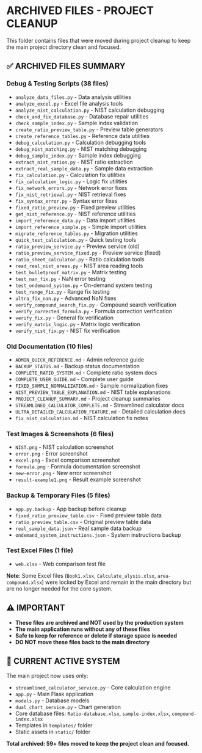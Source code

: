 # ARCHIVED FILES - PROJECT CLEANUP

This folder contains files that were moved during project cleanup to keep the main project directory clean and focused.

## ✅ ARCHIVED FILES SUMMARY

### **Debug & Testing Scripts (38 files)**
- `analyze_data_files.py` - Data analysis utilities
- `analyze_excel.py` - Excel file analysis tools
- `analyze_nist_calculation.py` - NIST calculation debugging
- `check_and_fix_database.py` - Database repair utilities
- `check_sample_index.py` - Sample index validation
- `create_ratio_preview_table.py` - Preview table generators
- `create_reference_tables.py` - Reference data utilities
- `debug_calculation.py` - Calculation debugging tools
- `debug_nist_matching.py` - NIST matching debugging
- `debug_sample_index.py` - Sample index debugging
- `extract_nist_ratios.py` - NIST ratio extraction
- `extract_real_sample_data.py` - Sample data extraction
- `fix_calculation.py` - Calculation fix utilities
- `fix_calculation_logic.py` - Logic fix utilities
- `fix_network_errors.py` - Network error fixes
- `fix_nist_retrieval.py` - NIST retrieval fixes
- `fix_syntax_error.py` - Syntax error fixes
- `fixed_ratio_preview.py` - Fixed preview utilities
- `get_nist_reference.py` - NIST reference utilities
- `import_reference_data.py` - Data import utilities
- `import_reference_simple.py` - Simple import utilities
- `migrate_reference_tables.py` - Migration utilities
- `quick_test_calculation.py` - Quick testing tools
- `ratio_preview_service.py` - Preview service (old)
- `ratio_preview_service_fixed.py` - Preview service (fixed)
- `ratio_sheet_calculator.py` - Ratio calculation tools
- `read_real_nist_areas.py` - NIST area reading tools
- `test_bulletproof_matrix.py` - Matrix testing
- `test_nan_fix.py` - NaN error testing
- `test_ondemand_system.py` - On-demand system testing
- `test_range_fix.py` - Range fix testing
- `ultra_fix_nan.py` - Advanced NaN fixes
- `verify_compound_search_fix.py` - Compound search verification
- `verify_corrected_formula.py` - Formula correction verification
- `verify_fix.py` - General fix verification
- `verify_matrix_logic.py` - Matrix logic verification
- `verify_nist_fix.py` - NIST fix verification

### **Old Documentation (10 files)**
- `ADMIN_QUICK_REFERENCE.md` - Admin reference guide
- `BACKUP_STATUS.md` - Backup status documentation
- `COMPLETE_RATIO_SYSTEM.md` - Complete ratio system docs
- `COMPLETE_USER_GUIDE.md` - Complete user guide
- `FIXED_SAMPLE_NORMALIZATION.md` - Sample normalization fixes
- `NIST_PREVIEW_TABLE_EXPLANATION.md` - NIST table explanations
- `PROJECT_CLEANUP_SUMMARY.md` - Project cleanup summaries
- `STREAMLINED_CALCULATOR_COMPLETE.md` - Streamlined calculator docs
- `ULTRA_DETAILED_CALCULATION_FEATURE.md` - Detailed calculation docs
- `fix_nist_calculation.md` - NIST calculation fix notes

### **Test Images & Screenshots (6 files)**
- `NIST.png` - NIST calculation screenshot
- `error.png` - Error screenshot
- `excel.png` - Excel comparison screenshot  
- `formula.png` - Formula documentation screenshot
- `new-error.png` - New error screenshot
- `result-example1.png` - Result example screenshot

### **Backup & Temporary Files (5 files)**
- `app.py.backup` - App backup before cleanup
- `fixed_ratio_preview_table.csv` - Fixed preview table data
- `ratio_preview_table.csv` - Original preview table data
- `real_sample_data.json` - Real sample data backup
- `ondemand_system_instructions.json` - System instructions backup

### **Test Excel Files (1 file)**
- `web.xlsx` - Web comparison test file

**Note**: Some Excel files (`Book1.xlsx`, `Calculate_alysis.xlsx`, `area-compound.xlsx`) were locked by Excel and remain in the main directory but are no longer needed for the core system.

## ⚠️ IMPORTANT
- **These files are archived and NOT used by the production system**
- **The main application runs without any of these files**
- **Safe to keep for reference or delete if storage space is needed**
- **DO NOT move these files back to the main directory**

## 🎯 CURRENT ACTIVE SYSTEM
The main project now uses only:
- `streamlined_calculator_service.py` - Core calculation engine
- `app.py` - Main Flask application  
- `models.py` - Database models
- `dual_chart_service.py` - Chart generation
- Core database files: `Ratio-database.xlsx`, `sample-index.xlsx`, `compound-index.xlsx`
- Templates in `templates/` folder
- Static assets in `static/` folder

**Total archived: 59+ files moved to keep the project clean and focused.**